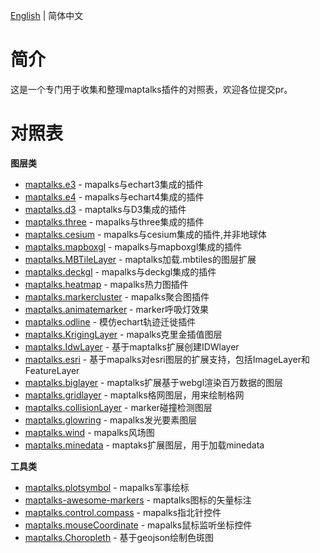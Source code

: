[English](./README.md) | 简体中文

# 简介
这是一个专门用于收集和整理maptalks插件的对照表，欢迎各位提交pr。

# 对照表

**图层类**
- [maptalks.e3](https://github.com/maptalks/maptalks.e3) - mapalks与echart3集成的插件
- [maptalks.e4](https://github.com/maptalks/maptalks.e4) - mapalks与echart4集成的插件
- [maptalks.d3](https://github.com/maptalks/maptalks.d3) - maptalks与D3集成的插件
- [maptalks.three](https://github.com/maptalks/maptalks.three) - mapalks与three集成的插件
- [maptalks.cesium](https://github.com/maptalks/maptalks.cesium) - mapalks与cesium集成的插件,并非地球体
- [maptalks.mapboxgl](https://github.com/maptalks/maptalks.mapboxgl) - mapalks与mapboxgl集成的插件
- [maptalks.MBTileLayer](https://github.com/deyihu/maptalks-MBTileLayer) - maptalks加载.mbtiles的图层扩展
- [maptalks.deckgl](https://github.com/sakitam-gis/maptalks.deckgl) - mapalks与deckgl集成的插件
- [maptalks.heatmap](https://github.com/maptalks/maptalks.heatmap) - mapalks热力图插件
- [maptalks.markercluster](https://github.com/maptalks/maptalks.markercluster) - mapalks聚合图插件
- [maptalks.animatemarker](https://github.com/maptalks/maptalks.animatemarker) - marker呼吸灯效果
- [maptalks.odline](https://github.com/maptalks/maptalks.odline) - 模仿echart轨迹迁徙插件
- [maptalks.KrigingLayer](https://github.com/liubgithub/maptalks.KrigingLayer) - mapalks克里金插值图层
- [maptalks.IdwLayer](https://github.com/zzcyrus/maptalks.IdwLayer) - 基于maptalks扩展创建IDWlayer
- [maptalks.esri](https://github.com/liubgithub/maptalks.esri) - 基于mapalks对esri图层的扩展支持，包括ImageLayer和FeatureLayer
- [maptalks.biglayer](https://github.com/liubgithub/maptalks.biglayer) - maptalks扩展基于webgl渲染百万数据的图层
- [maptalks.gridlayer](https://github.com/maptalks/maptalks.gridlayer) - maptalks格网图层，用来绘制格网
- [maptalks.collisionLayer](https://github.com/ageeye-cn/maptalks.collisionLayer) - marker碰撞检测图层
- [maptalks.glowring](https://github.com/liubgithub/maptalks.glowring) - mapalks发光要素图层
- [maptalks.wind](https://github.com/sakitam-gis/maptalks.wind) - mapalks风场图
- [maptalks.minedata](https://github.com/sakitam-gis/maptalks.minedata) - maptaks扩展图层，用于加载minedata

**工具类**
- [maptalks.plotsymbol](https://github.com/fuzhenn/maptalks.plotsymbol) - mapalks军事绘标
- [maptalks-awesome-markers](https://github.com/deyihu/maptalks-awesome-markers) - maptalks图标的矢量标注
- [maptalks.control.compass](https://github.com/cXiaof/maptalks.control.compass) - mapalks指北针控件
- [maptalks.mouseCoordinate](https://github.com/ageeye-cn/maptalks.mouseCoordinate) - mapalks鼠标监听坐标控件
- [maptalks.Choropleth](https://github.com/zzcyrus/maptalks.Choropleth) - 基于geojson绘制色斑图
